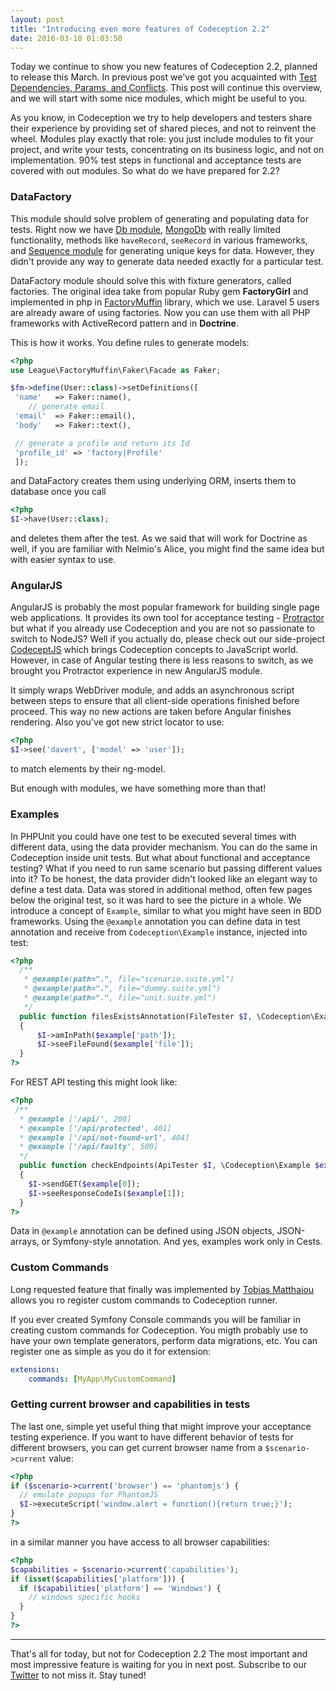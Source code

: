 ```yaml
---
layout: post
title: "Introducing even more features of Codeception 2.2"
date: 2016-03-10 01:03:50
---
```


Today we continue to show you new features of Codeception 2.2, planned to release this March.
In previous post we've got you acquainted with [Test Dependencies, Params, and Conflicts](http://codeception.com/03-05-2016/codeception-2.2.-upcoming-features.html). This post will continue this overview, and we will start with some nice modules, which might be useful to you. 

As you know, in Codeception we try to help developers and testers share their experience by providing set of shared pieces, and not to reinvent the wheel. Modules play exactly that role: you just include modules to fit your project, and write your tests, concentrating on its business logic, and not on implementation. 90% test steps in functional and acceptance tests are covered with out modules. So what do we have prepared for 2.2?

### DataFactory

This module should solve problem of generating and populating data for tests. Right now we have [Db module](http://codeception.com/docs/modules/Db), [MongoDb](http://codeception.com/docs/modules/MongoDb) with really limited functionality, methods like `haveRecord`, `seeRecord` in various frameworks, and [Sequence module](http://codeception.com/docs/modules/Sequence) for generating unique keys for data. However, they didn't provide any way to generate data needed exactly for a particular test. 

DataFactory module should solve this with fixture generators, called factories. The original idea take from popular Ruby gem **FactoryGirl** and implemented in php in [FactoryMuffin](https://github.com/thephpleague/factory-muffin) library, which we use. Laravel 5 users are already aware of using factories. Now you can use them with all PHP frameworks with ActiveRecord pattern and in **Doctrine**.

This is how it works. You define rules to generate models:

```php
<?php
use League\FactoryMuffin\Faker\Facade as Faker;

$fm->define(User::class)->setDefinitions([
 'name'   => Faker::name(),
    // generate email
 'email'  => Faker::email(),
 'body'   => Faker::text(),

 // generate a profile and return its Id
 'profile_id' => 'factory|Profile'
 ]);
```

and DataFactory creates them using underlying ORM, inserts them to database once you call

```php
<?php
$I->have(User::class);
```
and deletes them after the test. As we said that will work for Doctrine as well, if you are familiar with Nelmio's Alice, you might find the same idea but with easier syntax to use.

### AngularJS

AngularJS is probably the most popular framework for building single page web applications. It provides its own tool for acceptance testing - [Protractor](https://angular.github.io/protractor/#/) but what if you already use Codeception and you are not so passionate to switch to NodeJS? Well if you actually do, please check out our side-project [CodeceptJS](http://codecept.io) which brings Codeception concepts to JavaScript world. However, in case of Angular testing there is less reasons to switch, as we brought you Protractor experience in new AngularJS module.

It simply wraps WebDriver module, and adds an asynchronous script between steps to ensure that all client-side operations finished before proceed. This way no new actions are taken before Angular finishes rendering. Also you've got new strict locator to use:

```php
<?php
$I->see('davert', ['model' => 'user']);
```

to match elements by their ng-model.

But enough with modules, we have something more than that!

### Examples

In PHPUnit you could have one test to be executed several times with different data, using the data provider mechanism. You can do the same in Codeception inside unit tests. But what about functional and acceptance testing? What if you need to run same scenario but passing different values into it? To be honest, the data provider didn't looked like an elegant way to define a test data. Data was stored in additional method, often few pages below the original test, so it was hard to see the picture in a whole. We introduce a concept of `Example`, similar to what you might have seen in BDD frameworks. Using the `@example` annotation you can define data in test annotation and receive from `Codeception\Example` instance, injected into test:

```php
<?php
  /**
   * @example(path=".", file="scenario.suite.yml")
   * @example(path=".", file="dummy.suite.yml")
   * @example(path=".", file="unit.suite.yml")
   */
  public function filesExistsAnnotation(FileTester $I, \Codeception\Example $example)
  {
      $I->amInPath($example['path']);
      $I->seeFileFound($example['file']);
  }
?>
```

For REST API testing this might look like:

```php
<?php
 /**
  * @example ['/api/', 200]
  * @example ['/api/protected', 401]
  * @example ['/api/not-found-url', 404]
  * @example ['/api/faulty', 500]
  */
  public function checkEndpoints(ApiTester $I, \Codeception\Example $example)
  {
    $I->sendGET($example[0]);
    $I->seeResponseCodeIs($example[1]);
  }
?>
```

Data in `@example` annotation can be defined using JSON objects, JSON-arrays, or Symfony-style annotation.
And yes, examples work only in Cests.

### Custom Commands

Long requested feature that finally was implemented by [Tobias Matthaiou](https://github.com/sd-tm) allows you ro register custom commands to Codeception runner. 

If you ever created Symfony Console commands you will be familiar in creating custom commands for Codeception. You migth probably use to have your own template generators, perform data migrations, etc. You can register one as simple as you do it for extension:

```yaml
extensions:
    commands: [MyApp\MyCustomCommand]
```

### Getting current browser and capabilities in tests 

The last one, simple yet useful thing that might improve your acceptance testing experience. If you want to have different behavior of tests for different browsers, you can get current browser name from a `$scenario->current` value:

```php
<?php
if ($scenario->current('browser') == 'phantomjs') {
  // emulate popups for PhantomJS
  $I->executeScript('window.alert = function(){return true;}'); 
}
?>
```

in a similar manner you have access to all browser capabilities:

```php
<?php
$capabilities = $scenario->current('capabilities');
if (isset($capabilities['platform'])) {
  if ($capabilities['platform'] == 'Windows') {
    // windows specific hooks
  }
}
?>
```

---

That's all for today, but not for Codeception 2.2
The most important and most impressive feature is waiting for you in next post. Subscribe to our [Twitter](http://twitter.com/codeception)  to not miss it. Stay tuned!